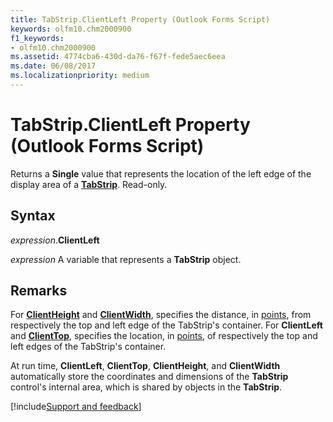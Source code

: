 ```yaml
---
title: TabStrip.ClientLeft Property (Outlook Forms Script)
keywords: olfm10.chm2000900
f1_keywords:
- olfm10.chm2000900
ms.assetid: 4774cba6-430d-da76-f67f-fede5aec6eea
ms.date: 06/08/2017
ms.localizationpriority: medium
---
```



# TabStrip.ClientLeft Property (Outlook Forms Script)

Returns a **Single** value that represents the location of the left edge of the display area of a **[TabStrip](Outlook.tabstrip.md)**. Read-only.


## Syntax

_expression_.**ClientLeft**

_expression_ A variable that represents a **TabStrip** object.


## Remarks

For **[ClientHeight](Outlook.tabstrip.clientheight.md)** and **[ClientWidth](Outlook.tabstrip.clientwidth.md)**, specifies the distance, in [points](../language/glossary/vbe-glossary.md#point), from respectively the top and left edge of the TabStrip's container. For **ClientLeft** and **[ClientTop](Outlook.tabstrip.clienttop.md)**, specifies the location, in [points](../language/glossary/vbe-glossary.md#point), of respectively the top and left edges of the TabStrip's container.

At run time, **ClientLeft**, **ClientTop**, **ClientHeight**, and **ClientWidth** automatically store the coordinates and dimensions of the **TabStrip** control's internal area, which is shared by objects in the **TabStrip**.

[!include[Support and feedback](~/includes/feedback-boilerplate.md)]